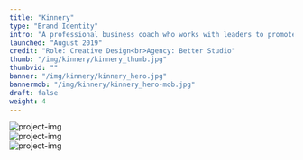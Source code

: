 ```yaml
---
title: "Kinnery"
type: "Brand Identity"
intro: "A professional business coach who works with leaders to promote behavioural change that allows their businesses to prosper. We created a more mature brand identity to better reflect Ian’s wealth of knowledge. Materials for applications were carefully selected to reflect the natural landscape imagery used throughout the brand."
launched: "August 2019"
credit: "Role: Creative Design<br>Agency: Better Studio"
thumb: "/img/kinnery/kinnery_thumb.jpg"
thumbvid: ""
banner: "/img/kinnery/kinnery_hero.jpg"
bannermob: "/img/kinnery/kinnery_hero-mob.jpg"
draft: false
weight: 4
---
```

<div class="row">
    <div class="col-xs-12">
        <picture>
            <source media="(max-width: 767px)" srcset="/img/kinnery/kinnery_cards1-mob.jpg">
            <source media="(min-width: 768px)" srcset="/img/kinnery/kinnery_cards1.jpg">
            <img src="/img/kinnery/kinnery_cards1.jpg" alt="project-img" class="project-img">
        </picture>
    </div>
</div>
<div class="row">
    <div class="col-xs-12 col-sm-8">
        <picture>
            <source media="(max-width: 767px)" srcset="/img/kinnery/kinnery_cards2-mob.jpg">
            <source media="(min-width: 768px)" srcset="/img/kinnery/kinnery_cards2.jpg">
            <img src="/img/kinnery/kinnery_cards2.jpg" alt="project-img" class="project-img">
        </picture>
    </div>
</div>
<div class="row end-xs">
    <div class="col-xs-12 col-sm-8">
        <picture>
            <source media="(max-width: 767px)" srcset="/img/kinnery/kinnery_cards3-mob.jpg">
            <source media="(min-width: 768px)" srcset="/img/kinnery/kinnery_cards3.jpg">
            <img src="/img/kinnery/kinnery_cards3.jpg" alt="project-img" class="project-img">
        </picture>
    </div>
</div>
